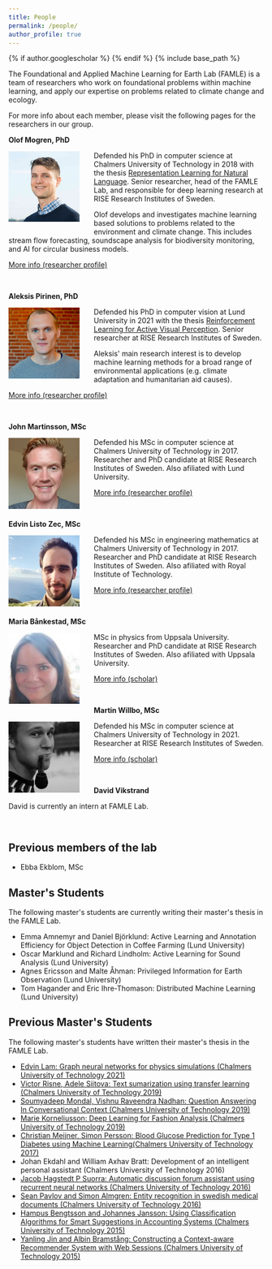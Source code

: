 ```yaml
---
title: People
permalink: /people/
author_profile: true
---
```

{% if author.googlescholar %}
{% endif %}
{% include base_path %}


The Foundational and Applied Machine Learning for Earth Lab (FAMLE) is a team of researchers who work on foundational problems within machine learning, and apply our expertise on problems related to climate change and ecology.

For more info about each member, please
visit the following pages for the researchers in our group.

**Olof Mogren, PhD**

<img style="float: left; width: 10em; margin-right: 2em; margin-bottom: 1em;" src="/images/people/mogren.png" />

Defended his PhD in computer science at Chalmers University of Technology in 2018
with the thesis [Representation Learning for Natural Language](https://mogren.one/phd/).
Senior researcher, head of the FAMLE Lab, and responsible for deep learning research at RISE Research Institutes of Sweden.

Olof develops and investigates machine learning based solutions to problems related to the environment and climate change. This includes stream flow forecasting, soundscape analysis for biodiversity monitoring, and AI for circular business models. 

[More info (researcher profile)](https://mogren.one)

<br break="all" />

**Aleksis Pirinen, PhD**

<img style="float: left; width: 10em; margin-right: 2em; margin-bottom: 1em;" src="/images/people/pirinen.jpg" />

Defended his PhD in computer vision at Lund University in 2021
with the thesis [Reinforcement Learning for Active Visual Perception](https://lup.lub.lu.se/search/publication/6065e35e-b97b-44b8-97b0-a04fe3862a13).
Senior researcher at RISE Research Institutes of Sweden.

Aleksis' main research interest is to develop machine learning methods for a broad range of environmental applications (e.g. climate adaptation and humanitarian aid causes).

[More info (researcher profile)](https://aleksispi.github.io)

<br break="all" />

**John Martinsson, MSc**

<img style="float: left; width: 10em; margin-right: 2em; margin-bottom: 1em;" src="/images/people/martinsson.jpg" />

Defended his MSc in computer science at Chalmers University of Technology in 2017.
Researcher and PhD candidate at RISE Research Institutes of Sweden.
Also afiliated with Lund University.


[More info (researcher profile)](https://johnmartinsson.github.io)

<br break="all" />

**Edvin Listo Zec, MSc**

<img style="float: left; width: 10em; margin-right: 2em; margin-bottom: 1em;" src="/images/people/listozec.jpg" />

Defended his MSc in engineering mathematics at Chalmers University of Technology in 2017.
Researcher and PhD candidate at RISE Research Institutes of Sweden.
Also afiliated with Royal Institute of Technology.


[More info (researcher profile)](https://edvinli.github.io)

<br break="all" />

**Maria Bånkestad, MSc**

<img style="float: left; width: 10em; margin-right: 2em; margin-bottom: 1em;" src="/images/people/bankestad.png" />

MSc in physics from Uppsala University.
Researcher and PhD candidate at RISE Research Institutes of Sweden.
Also afiliated with Uppsala University.


[More info (scholar)](https://scholar.google.se/citations?user=4tKNCSkAAAAJ&hl=sv&oi=ao)

<br break="all" />

**Martin Willbo, MSc**

<img style="float: left; width: 10em; margin-right: 2em; margin-bottom: 1em;" src="/images/people/willbo.jpg" />

Defended his MSc in computer science at Chalmers University of Technology in 2021.
Researcher at RISE Research Institutes of Sweden.


[More info (scholar)](https://scholar.google.se/citations?hl=sv&user=uuxnINUAAAAJ)

<br break="all" />


**David Vikstrand**

David is currently an intern at FAMLE Lab.

<br break="all" />



## Previous members of the lab

* Ebba Ekblom, MSc

## Master's Students

The following master's students are currently writing their master's thesis in the FAMLE Lab.

* Emma Amnemyr and Daniel Björklund: Active Learning and Annotation Efficiency for Object Detection in Coffee Farming (Lund University)
* Oscar Marklund and Richard Lindholm: Active Learning for Sound Analysis (Lund University)
* Agnes Ericsson and Malte Åhman: Privileged Information for Earth Observation (Lund University)
* Tom Hagander and Eric Ihre-Thomason: Distributed Machine Learning (Lund University)

## Previous Master's Students

The following master's students have written their master's thesis in the FAMLE Lab.

* [Edvin Lam: Graph neural networks for physics simulations (Chalmers University of Technology 2021)](https://mogren.one/group/2021/lam/)
* [Victor Risne, Adele Siitova: Text sumarization using transfer learning (Chalmers University of Technology 2019)](https://mogren.one/group/2019/risne-siitova/)
* [Soumyadeep Mondal, Vishnu Raveendra Nadhan: Question Answering In Conversational Context (Chalmers University of Technology 2019)](https://mogren.one/group/2019/mondal-nadhan/)
* [Marie Korneliusson: Deep Learning for Fashion Analysis (Chalmers University of Technology 2019)](https://odr.chalmers.se/bitstream/20.500.12380/256960/1/256960.pdf)
* [Christian Meijner, Simon Persson: Blood Glucose Prediction for Type 1 Diabetes using Machine Learning(Chalmers University of Technology 2017)](https://mogren.one/group/2017/meijner-persson/)
* Johan Ekdahl and William Axhav Bratt: Development of an intelligent personal assistant (Chalmers University of Technology 2016)
* [Jacob Hagstedt P Suorra: Automatic discussion forum assistant using recurrent neural networks (Chalmers University of Technology 2016)](https://mogren.one/group/2016/jacob-hagstedt/)
* [Sean Pavlov and Simon Almgren: Entity recognition in swedish medical documents (Chalmers University of Technology 2016)](https://mogren.one/group/2016/almgren-pavlov/)
* [Hampus Bengtsson and Johannes Jansson: Using Classification Algorithms for Smart Suggestions in Accounting Systems (Chalmers University of Technology 2015)](https://mogren.one/group/2015/bengtsson-jansson/)
* [Yanling Jin and Albin Bramstång: Constructing a Context-aware Recommender System with Web Sessions (Chalmers University of Technology 2015)](https://mogren.one/group/2015/jin-bramstang/)
